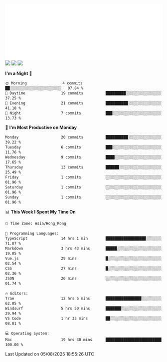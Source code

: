 <img src="./assets/header.svg" />
<img src="https://wakatime.com/share/@Shenley/f0f15f34-169b-42e7-828a-da14eca90966.svg" />
<img src="https://github-readme-stats.ykrazy.top/api/wakatime?username=shenley&langs_count=11&theme=transparent" />
<img src="https://github-readme-stats.ykrazy.top/api?username=shenlye&show_icons=true&include_all_commits=true&theme=transparent" />

<!--START_SECTION:waka-->
**I'm a Night 🦉** 

```text
🌞 Morning                4 commits           ██░░░░░░░░░░░░░░░░░░░░░░░   07.84 % 
🌆 Daytime                19 commits          █████████░░░░░░░░░░░░░░░░   37.25 % 
🌃 Evening                21 commits          ██████████░░░░░░░░░░░░░░░   41.18 % 
🌙 Night                  7 commits           ███░░░░░░░░░░░░░░░░░░░░░░   13.73 % 
```
📅 **I'm Most Productive on Monday** 

```text
Monday                   20 commits          ██████████░░░░░░░░░░░░░░░   39.22 % 
Tuesday                  6 commits           ███░░░░░░░░░░░░░░░░░░░░░░   11.76 % 
Wednesday                9 commits           ████░░░░░░░░░░░░░░░░░░░░░   17.65 % 
Thursday                 13 commits          ██████░░░░░░░░░░░░░░░░░░░   25.49 % 
Friday                   1 commits           ░░░░░░░░░░░░░░░░░░░░░░░░░   01.96 % 
Saturday                 1 commits           ░░░░░░░░░░░░░░░░░░░░░░░░░   01.96 % 
Sunday                   1 commits           ░░░░░░░░░░░░░░░░░░░░░░░░░   01.96 % 
```


📊 **This Week I Spent My Time On** 

```text
🕑︎ Time Zone: Asia/Hong_Kong

💬 Programming Languages: 
TypeScript               14 hrs 1 min        ██████████████████░░░░░░░   71.87 % 
Markdown                 3 hrs 43 mins       █████░░░░░░░░░░░░░░░░░░░░   19.05 % 
Vue.js                   29 mins             █░░░░░░░░░░░░░░░░░░░░░░░░   02.54 % 
CSS                      27 mins             █░░░░░░░░░░░░░░░░░░░░░░░░   02.36 % 
JSON                     20 mins             ░░░░░░░░░░░░░░░░░░░░░░░░░   01.74 % 

🔥 Editors: 
Trae                     12 hrs 6 mins       ████████████████░░░░░░░░░   62.05 % 
Windsurf                 5 hrs 50 mins       ███████░░░░░░░░░░░░░░░░░░   29.94 % 
VS Code                  1 hr 33 mins        ██░░░░░░░░░░░░░░░░░░░░░░░   08.01 % 

💻 Operating System: 
Mac                      19 hrs 30 mins      █████████████████████████   100.00 % 
```


 Last Updated on 05/08/2025 18:55:26 UTC
<!--END_SECTION:waka-->
